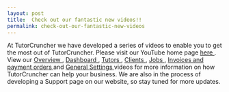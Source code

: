 ```yaml
---
layout: post
title:  Check out our fantastic new videos!!
permalink: check-out-our-fantastic-new-videos
---
```

At TutorCruncher we have developed a series of videos to enable you to get the
most out of TutorCruncher. Please visit our YouTube home page [ here
](http://www.youtube.com/channel/UCb-gMMLn2lq6xFiWvq8CtcQ) . View our [
Overview ](http://www.youtube.com/watch?v=ukPP-idIFeA) , [ Dashboard
](http://www.youtube.com/watch?v=YTJe5rQxqBI) , [ Tutors
](http://www.youtube.com/watch?v=RUghU1dh_K0) , [ Clients
](http://www.youtube.com/watch?v=WqxQH0_Zkm4) , [ Jobs
](http://www.youtube.com/watch?v=U-zRnRTo8Eg) , [ Invoices and payment orders
](http://www.youtube.com/watch?v=eryyHDtYJrA) and [ General Settings
](http://www.youtube.com/watch?v=53e-NJ1OKx0) videos for more information on
how TutorCruncher can help your business. We are also in the process of
developing a Support page on our website, so stay tuned for more updates.
